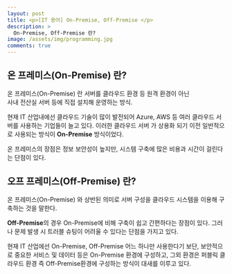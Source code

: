 ```yaml
---
layout: post
title: <p>[IT 용어] On-Premise, Off-Premise </p>
description: >
  On-Premise, Off-Premise 란?
image: /assets/img/programming.jpg
comments: true
---
```

<head>
  <link rel="stylesheet" type="text/css" href="../../assets/css/obsidian.css" />
</head>

<h2> 온 프레미스(On-Premise) 란? </h2>

  온 프레미스(On-Premise) 란 서버를 클라우드 환경 등 원격 환경이 아닌<br> 사내 전산실 서버 등에 직접 설치해 운영하는 방식.

 현재 IT 산업내에선 클라우드 기술이 많이 발전되어 Azure, AWS 등 여러 클라우드 서버를 사용하는 기업들이 늘고 있다.  이러한 클라우드 서버 가 상용화 되기 이전 일반적으로 사용되는 방식이 **On-Premise** 방식이었다. 

 온 프레미스의 장점은 정보 보안성이 높지만, 시스템 구축에 많은 비용과 시간이 걸린다는 단점이 있다.



<h2>오프 프레미스(Off-Premise) 란?</h2>

 온 프레미스(On-Premise) 와 상반된 의미로 서버 구성을 클라우드 시스템을 이용해 구축하는 것을 말한다.

 **Off-Premise**의 경우 On-Premise에 비해 구축이 쉽고 간편하다는 장점이 있다. 그러나 문제 발생 시 트러블 슈팅이 어려울 수 있다는 단점을 가지고 있다. 



현재 IT 산업에선 On-Premise, Off-Premise 어느 하나만 사용한다기 보단, 보안적으로 중요한 서비스 및 데이터 등은 On-Premise 환경에 구성하고, 그외 환경은 퍼블릭 클라우드 환경 즉 Off-Premise환경에 구성하는 방식이 대새를 이루고 있다.